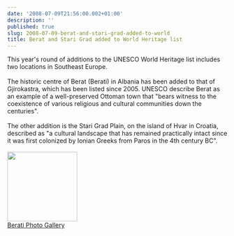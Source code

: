 ```yaml
---
date: '2008-07-09T21:56:00.002+01:00'
description: ''
published: true
slug: 2008-07-09-berat-and-stari-grad-added-to-world
title: Berat and Stari Grad added to World Heritage list
---
```


This year's round of additions to the UNESCO World Heritage list includes two locations in Southeast Europe.<br /><br />The historic centre of Berat (Berati) in Albania has been added to that of Gjirokastra, which has been listed since 2005. UNESCO describe Berat as an example of a well-preserved Ottoman town that "bears witness to the coexistence of various religious and cultural communities down the centuries".<br /><br />The other addition is the Stari Grad Plain, on the island of Hvar in Croatia, described as "a cultural landscape that has remained practically intact since it was first colonized by Ionian Greeks from Paros in the 4th century BC".<br /><br /><a href="http://www.pbase.com/alangrant/albania1"><img alt="" border="0" src="http://www.pbase.com/alangrant/image/68495436/small.jpg" style="cursor: pointer; width: 160px;" /></a><br /><a href="http://www.pbase.com/alangrant/albania1">Berati Photo Gallery</a>